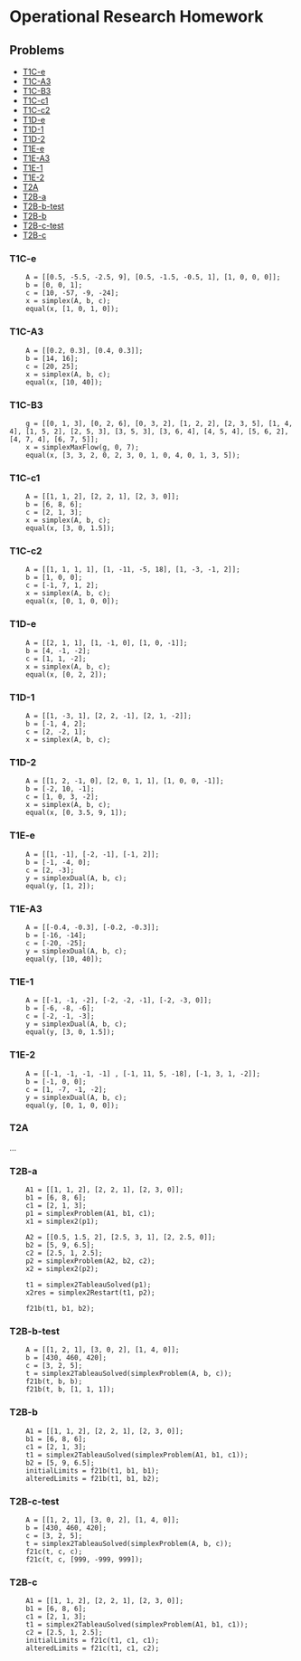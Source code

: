 Operational Research Homework
=============================

## Problems

- [T1C-e](#t1c-e)
- [T1C-A3](#t1c-a3)
- [T1C-B3](#t1c-b3)
- [T1C-c1](#t1c-c1)
- [T1C-c2](#t1c-c2)
- [T1D-e](#t1d-e)
- [T1D-1](#t1d-1)
- [T1D-2](#t1d-2)
- [T1E-e](#t1e-e)
- [T1E-A3](#t1e-a3)
- [T1E-1](#t1e-1)
- [T1E-2](#t1e-2)
- [T2A](#t2a)
- [T2B-a](#t2b-a)
- [T2B-b-test](#t2b-b-test)
- [T2B-b](#t2b-b)
- [T2B-c-test](#t2b-c-test)
- [T2B-c](#t2b-c)

### T1C-e

```
    A = [[0.5, -5.5, -2.5, 9], [0.5, -1.5, -0.5, 1], [1, 0, 0, 0]];
    b = [0, 0, 1];
    c = [10, -57, -9, -24];
    x = simplex(A, b, c);
    equal(x, [1, 0, 1, 0]);
```

### T1C-A3

```
    A = [[0.2, 0.3], [0.4, 0.3]];
    b = [14, 16];
    c = [20, 25];
    x = simplex(A, b, c);
    equal(x, [10, 40]);
```

### T1C-B3

```
    g = [[0, 1, 3], [0, 2, 6], [0, 3, 2], [1, 2, 2], [2, 3, 5], [1, 4, 4], [1, 5, 2], [2, 5, 3], [3, 5, 3], [3, 6, 4], [4, 5, 4], [5, 6, 2], [4, 7, 4], [6, 7, 5]];
    x = simplexMaxFlow(g, 0, 7);
    equal(x, [3, 3, 2, 0, 2, 3, 0, 1, 0, 4, 0, 1, 3, 5]);
```

### T1C-c1

```
    A = [[1, 1, 2], [2, 2, 1], [2, 3, 0]];
    b = [6, 8, 6];
    c = [2, 1, 3];
    x = simplex(A, b, c);
    equal(x, [3, 0, 1.5]);
```

### T1C-c2

```
    A = [[1, 1, 1, 1], [1, -11, -5, 18], [1, -3, -1, 2]];
    b = [1, 0, 0];
    c = [-1, 7, 1, 2];
    x = simplex(A, b, c);
    equal(x, [0, 1, 0, 0]);
```

### T1D-e

```
    A = [[2, 1, 1], [1, -1, 0], [1, 0, -1]];
    b = [4, -1, -2];
    c = [1, 1, -2];
    x = simplex(A, b, c);
    equal(x, [0, 2, 2]);
```

### T1D-1

```
    A = [[1, -3, 1], [2, 2, -1], [2, 1, -2]];
    b = [-1, 4, 2];
    c = [2, -2, 1];
    x = simplex(A, b, c);
```

### T1D-2

```
    A = [[1, 2, -1, 0], [2, 0, 1, 1], [1, 0, 0, -1]];
    b = [-2, 10, -1];
    c = [1, 0, 3, -2];
    x = simplex(A, b, c);
    equal(x, [0, 3.5, 9, 1]);
```

### T1E-e

```
    A = [[1, -1], [-2, -1], [-1, 2]];
    b = [-1, -4, 0];
    c = [2, -3];
    y = simplexDual(A, b, c);
    equal(y, [1, 2]);
```

### T1E-A3

```
    A = [[-0.4, -0.3], [-0.2, -0.3]];
    b = [-16, -14];
    c = [-20, -25];
    y = simplexDual(A, b, c);
    equal(y, [10, 40]);
```

### T1E-1

```
    A = [[-1, -1, -2], [-2, -2, -1], [-2, -3, 0]];
    b = [-6, -8, -6];
    c = [-2, -1, -3];
    y = simplexDual(A, b, c);
    equal(y, [3, 0, 1.5]);
```

### T1E-2

```
    A = [[-1, -1, -1, -1] , [-1, 11, 5, -18], [-1, 3, 1, -2]];
    b = [-1, 0, 0];
    c = [1, -7, -1, -2];
    y = simplexDual(A, b, c);
    equal(y, [0, 1, 0, 0]);
```

### T2A

...

### T2B-a

```
    A1 = [[1, 1, 2], [2, 2, 1], [2, 3, 0]];
    b1 = [6, 8, 6]; 
    c1 = [2, 1, 3];
    p1 = simplexProblem(A1, b1, c1);
    x1 = simplex2(p1);
    
    A2 = [[0.5, 1.5, 2], [2.5, 3, 1], [2, 2.5, 0]];
    b2 = [5, 9, 6.5];
    c2 = [2.5, 1, 2.5];
    p2 = simplexProblem(A2, b2, c2);
    x2 = simplex2(p2);
    
    t1 = simplex2TableauSolved(p1);
    x2res = simplex2Restart(t1, p2);
    
    f21b(t1, b1, b2);
```

### T2B-b-test

```
    A = [[1, 2, 1], [3, 0, 2], [1, 4, 0]];
    b = [430, 460, 420];
    c = [3, 2, 5];
    t = simplex2TableauSolved(simplexProblem(A, b, c));
    f21b(t, b, b);
    f21b(t, b, [1, 1, 1]);
```

### T2B-b

```
    A1 = [[1, 1, 2], [2, 2, 1], [2, 3, 0]];
    b1 = [6, 8, 6]; 
    c1 = [2, 1, 3];
    t1 = simplex2TableauSolved(simplexProblem(A1, b1, c1));
    b2 = [5, 9, 6.5];
    initialLimits = f21b(t1, b1, b1);
    alteredLimits = f21b(t1, b1, b2);
```

### T2B-c-test

```
    A = [[1, 2, 1], [3, 0, 2], [1, 4, 0]];
    b = [430, 460, 420];
    c = [3, 2, 5];
    t = simplex2TableauSolved(simplexProblem(A, b, c));
    f21c(t, c, c);
    f21c(t, c, [999, -999, 999]);
```

### T2B-c

```
    A1 = [[1, 1, 2], [2, 2, 1], [2, 3, 0]];
    b1 = [6, 8, 6]; 
    c1 = [2, 1, 3];
    t1 = simplex2TableauSolved(simplexProblem(A1, b1, c1));
    c2 = [2.5, 1, 2.5];
    initialLimits = f21c(t1, c1, c1);
    alteredLimits = f21c(t1, c1, c2);
```
